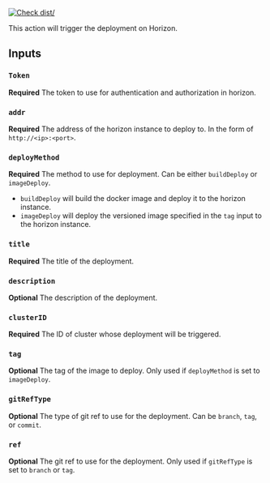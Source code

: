 [![Check dist/](https://github.com/horizoncd/actions/actions/workflows/check-dist.yml/badge.svg)](https://github.com/horizoncd/actions/actions/workflows/check-dist.yml)

This action will trigger the deployment on Horizon.

## Inputs

### `Token`

**Required** The token to use for authentication and authorization in horizon.

### `addr`

**Required** The address of the horizon instance to deploy to. In the form of `http://<ip>:<port>`.

### `deployMethod`

**Required** The method to use for deployment. Can be either `buildDeploy` or `imageDeploy`.

* `buildDeploy` will build the docker image and deploy it to the horizon instance.
* `imageDeploy` will deploy the versioned image specified in the `tag` input to the horizon instance.

### `title`

**Required** The title of the deployment.

### `description`

**Optional** The description of the deployment.

### `clusterID`

**Required** The ID of cluster whose deployment will be triggered.

### `tag`

**Optional** The tag of the image to deploy. Only used if `deployMethod` is set to `imageDeploy`.

### `gitRefType`

**Optional** The type of git ref to use for the deployment. Can be `branch`, `tag`, or `commit`.

### `ref`

**Optional** The git ref to use for the deployment. Only used if `gitRefType` is set to `branch` or `tag`.
